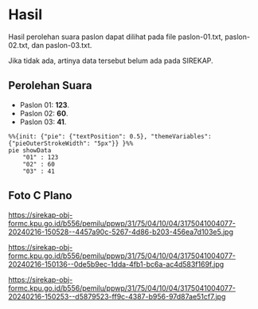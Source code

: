 # Hasil

Hasil perolehan suara paslon dapat dilihat pada file paslon-01.txt, paslon-02.txt, dan paslon-03.txt.

Jika tidak ada, artinya data tersebut belum ada pada SIREKAP.

## Perolehan Suara

 * Paslon 01: **123**.
 * Paslon 02: **60**.
 * Paslon 03: **41**.

```mermaid
%%{init: {"pie": {"textPosition": 0.5}, "themeVariables": {"pieOuterStrokeWidth": "5px"}} }%%
pie showData
    "01" : 123
    "02" : 60
    "03" : 41
```
## Foto C Plano

https://sirekap-obj-formc.kpu.go.id/b556/pemilu/ppwp/31/75/04/10/04/3175041004077-20240216-150528--4457a90c-5267-4d86-b203-456ea7d103e5.jpg

https://sirekap-obj-formc.kpu.go.id/b556/pemilu/ppwp/31/75/04/10/04/3175041004077-20240216-150136--0de5b9ec-1dda-4fb1-bc6a-ac4d583f169f.jpg

https://sirekap-obj-formc.kpu.go.id/b556/pemilu/ppwp/31/75/04/10/04/3175041004077-20240216-150253--d5879523-ff9c-4387-b956-97d87ae51cf7.jpg
